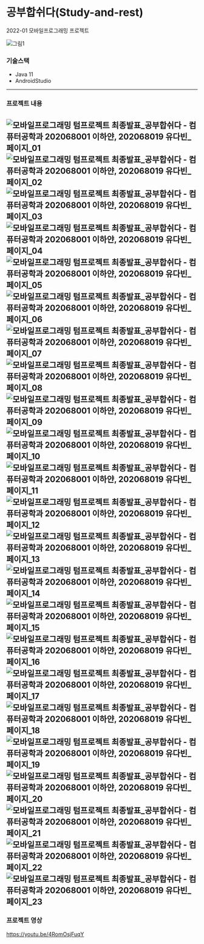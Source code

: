 # 공부합쉬다(Study-and-rest)
2022-01 모바일프로그래밍 프로젝트

![그림1](https://user-images.githubusercontent.com/102213509/224249935-e03334ee-0013-4357-b681-6cb8e96ff0ed.png)


### 기술스택
- Java 11
- AndroidStudio
---
### 프로젝트 내용
![모바일프로그래밍 텀프로젝트 최종발표_공부합쉬다 - 컴퓨터공학과 202068001 이하얀, 202068019 유다빈_페이지_01](https://user-images.githubusercontent.com/102213509/224248307-d344d67a-e354-4b12-b7c7-2696f1ca6c81.jpg)
![모바일프로그래밍 텀프로젝트 최종발표_공부합쉬다 - 컴퓨터공학과 202068001 이하얀, 202068019 유다빈_페이지_02](https://user-images.githubusercontent.com/102213509/224248350-593fe2bb-49d6-4248-bd45-18925d2c46f3.jpg)
![모바일프로그래밍 텀프로젝트 최종발표_공부합쉬다 - 컴퓨터공학과 202068001 이하얀, 202068019 유다빈_페이지_03](https://user-images.githubusercontent.com/102213509/224248363-93ec4729-3ea1-4d46-a36f-e8f944eb67aa.jpg)
![모바일프로그래밍 텀프로젝트 최종발표_공부합쉬다 - 컴퓨터공학과 202068001 이하얀, 202068019 유다빈_페이지_04](https://user-images.githubusercontent.com/102213509/224248371-f773c558-596a-4373-bd01-deb45b426af6.jpg)
![모바일프로그래밍 텀프로젝트 최종발표_공부합쉬다 - 컴퓨터공학과 202068001 이하얀, 202068019 유다빈_페이지_05](https://user-images.githubusercontent.com/102213509/224248384-ee8eb055-f68d-4a6a-a683-85b2c26856fc.jpg)
![모바일프로그래밍 텀프로젝트 최종발표_공부합쉬다 - 컴퓨터공학과 202068001 이하얀, 202068019 유다빈_페이지_06](https://user-images.githubusercontent.com/102213509/224248397-b2e1c776-12ea-4fb6-8646-cce8a4af7aaf.jpg)
![모바일프로그래밍 텀프로젝트 최종발표_공부합쉬다 - 컴퓨터공학과 202068001 이하얀, 202068019 유다빈_페이지_07](https://user-images.githubusercontent.com/102213509/224248433-c4ac89f6-384c-4274-ae04-f6a2dbe68335.jpg)
![모바일프로그래밍 텀프로젝트 최종발표_공부합쉬다 - 컴퓨터공학과 202068001 이하얀, 202068019 유다빈_페이지_08](https://user-images.githubusercontent.com/102213509/224248454-a87b5ae2-60a3-416f-91bf-64929543d384.jpg)
![모바일프로그래밍 텀프로젝트 최종발표_공부합쉬다 - 컴퓨터공학과 202068001 이하얀, 202068019 유다빈_페이지_09](https://user-images.githubusercontent.com/102213509/224248476-557e582c-4e2e-4540-bf31-9f539dc7a19a.jpg)
![모바일프로그래밍 텀프로젝트 최종발표_공부합쉬다 - 컴퓨터공학과 202068001 이하얀, 202068019 유다빈_페이지_10](https://user-images.githubusercontent.com/102213509/224248493-8a592b4a-0259-45e7-b4eb-f194bf422844.jpg)
![모바일프로그래밍 텀프로젝트 최종발표_공부합쉬다 - 컴퓨터공학과 202068001 이하얀, 202068019 유다빈_페이지_11](https://user-images.githubusercontent.com/102213509/224248513-e9bdec7b-21d1-414b-abb8-579049b8cdb7.jpg)
![모바일프로그래밍 텀프로젝트 최종발표_공부합쉬다 - 컴퓨터공학과 202068001 이하얀, 202068019 유다빈_페이지_12](https://user-images.githubusercontent.com/102213509/224248523-be14dd8b-a3a7-43d4-904b-e1f4f5860122.jpg)
![모바일프로그래밍 텀프로젝트 최종발표_공부합쉬다 - 컴퓨터공학과 202068001 이하얀, 202068019 유다빈_페이지_13](https://user-images.githubusercontent.com/102213509/224248544-eef04587-c0f8-4bea-9918-0c72969a1957.jpg)
![모바일프로그래밍 텀프로젝트 최종발표_공부합쉬다 - 컴퓨터공학과 202068001 이하얀, 202068019 유다빈_페이지_14](https://user-images.githubusercontent.com/102213509/224248554-fc2b5315-d2c4-47a3-bbd7-20d9639fbd01.jpg)
![모바일프로그래밍 텀프로젝트 최종발표_공부합쉬다 - 컴퓨터공학과 202068001 이하얀, 202068019 유다빈_페이지_15](https://user-images.githubusercontent.com/102213509/224248581-82e2a3a8-ebca-401c-a694-759d77cab6ad.jpg)
![모바일프로그래밍 텀프로젝트 최종발표_공부합쉬다 - 컴퓨터공학과 202068001 이하얀, 202068019 유다빈_페이지_16](https://user-images.githubusercontent.com/102213509/224248608-ad73bac5-5c45-40a5-9184-ea71c22caa55.jpg)
![모바일프로그래밍 텀프로젝트 최종발표_공부합쉬다 - 컴퓨터공학과 202068001 이하얀, 202068019 유다빈_페이지_17](https://user-images.githubusercontent.com/102213509/224248631-0f7e48f0-577a-4bbc-8912-7e8cab6df449.jpg)
![모바일프로그래밍 텀프로젝트 최종발표_공부합쉬다 - 컴퓨터공학과 202068001 이하얀, 202068019 유다빈_페이지_18](https://user-images.githubusercontent.com/102213509/224248641-588a971f-6729-4f5a-b692-d97a40653028.jpg)
![모바일프로그래밍 텀프로젝트 최종발표_공부합쉬다 - 컴퓨터공학과 202068001 이하얀, 202068019 유다빈_페이지_19](https://user-images.githubusercontent.com/102213509/224248653-3794847e-fb42-480f-9f47-b2b84302aeb4.jpg)
![모바일프로그래밍 텀프로젝트 최종발표_공부합쉬다 - 컴퓨터공학과 202068001 이하얀, 202068019 유다빈_페이지_20](https://user-images.githubusercontent.com/102213509/224248669-8c7b722a-6689-4c1d-bde7-53ba825d5f2b.jpg)
![모바일프로그래밍 텀프로젝트 최종발표_공부합쉬다 - 컴퓨터공학과 202068001 이하얀, 202068019 유다빈_페이지_21](https://user-images.githubusercontent.com/102213509/224248681-2b622079-804e-477b-b3d2-699183d3e0bd.jpg)
![모바일프로그래밍 텀프로젝트 최종발표_공부합쉬다 - 컴퓨터공학과 202068001 이하얀, 202068019 유다빈_페이지_22](https://user-images.githubusercontent.com/102213509/224248691-1e5c5b72-2b8d-4020-9c88-b429c805d691.jpg)
![모바일프로그래밍 텀프로젝트 최종발표_공부합쉬다 - 컴퓨터공학과 202068001 이하얀, 202068019 유다빈_페이지_23](https://user-images.githubusercontent.com/102213509/224248704-0f9ba90f-2871-450b-831f-9376f61f1ecd.jpg)
---

### 프로젝트 영상
https://youtu.be/4RomOsjFuqY
